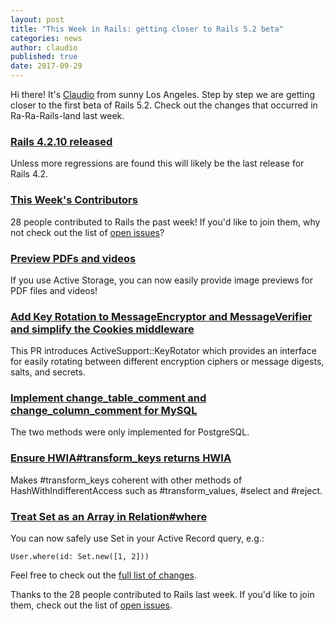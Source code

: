 ```yaml
---
layout: post
title: "This Week in Rails: getting closer to Rails 5.2 beta"
categories: news
author: claudio
published: true
date: 2017-09-29
---
```


Hi there! It's [Claudio](https://www.meetup.com/laruby) from sunny Los Angeles. Step by step we are getting closer to the first beta of Rails 5.2. Check out the changes that occurred in Ra-Ra-Rails-land last week.

### [Rails 4.2.10 released](http://weblog.rubyonrails.org/2017/9/27/Rails-4-2-10-released/)

Unless more regressions are found this will likely be the last release for Rails 4.2.




### [This Week's Contributors](http://contributors.rubyonrails.org/contributors/in-time-window/20170923-20170929)

28 people contributed to Rails the past week! If you'd like to join them, why not check out the list of [open issues](https://github.com/rails/rails/issues)?

### [Preview PDFs and videos](https://github.com/rails/rails/pull/30667)

If you use Active Storage, you can now easily provide image previews for PDF files and videos!

### [Add Key Rotation to MessageEncryptor and MessageVerifier and simplify the Cookies middleware](https://github.com/rails/rails/pull/29716)

This PR introduces ActiveSupport::KeyRotator which provides an interface for easily rotating between different encryption ciphers or message digests, salts, and secrets.

### [Implement change_table_comment and change_column_comment for MySQL](https://github.com/rails/rails/pull/30677)

The two methods were only implemented for PostgreSQL.

### [Ensure HWIA#transform_keys returns HWIA](https://github.com/rails/rails/pull/30728)

Makes #transform\_keys coherent with other methods of HashWithIndifferentAccess such as #transform\_values, #select and #reject.

### [Treat Set as an Array in Relation#where](https://github.com/rails/rails/commit/9cf7e3494f)

You can now safely use Set in your Active Record query, e.g.:&nbsp;

    User.where(id: Set.new([1, 2]))


Feel free to check out the [full list of changes](https://github.com/rails/rails/compare/master@%7B2017-09-23%7D...@%7B2017-09-29%7D).

Thanks to the 28 people contributed to Rails last week. If you'd like to join them, check out the list of [open issues](https://github.com/rails/rails/issues).
